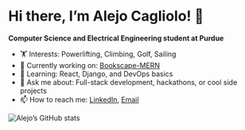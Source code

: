 # Hi there, I’m Alejo Cagliolo! 👋

**Computer Science and Electrical Engineering student at Purdue**  
- 🏋️ Interests: Powerlifting, Climbing, Golf, Sailing  
- 🔭 Currently working on: [Bookscape-MERN](https://github.com/acagliol/Bookscape-MERN)  
- 🌱 Learning: React, Django, and DevOps basics  
- 💬 Ask me about: Full-stack development, hackathons, or cool side projects  
- 📫 How to reach me: [LinkedIn](https://www.linkedin.com/in/...), [Email](mailto:acagliol@purdue.edu)

![Alejo’s GitHub stats](https://github-readme-stats.vercel.app/api?username=acagliol&show_icons=true&theme=radical)
